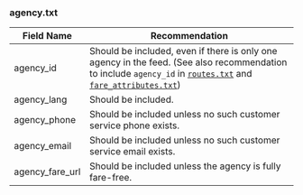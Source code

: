 ### agency.txt

| Field Name | Recommendation |
| --- | --- |
| agency_id | Should be included, even if there is only one agency in the feed. (See also recommendation to include `agency_id` in [`routes.txt`](#routestxt) and [`fare_attributes.txt`](#fare_attributestxt)) |
| agency_lang | Should be included. |
| agency_phone | Should be included unless no such customer service phone exists. |
| agency_email | Should be included unless no such customer service email exists. |
| agency_fare_url | Should be included unless the agency is fully fare-free. |
